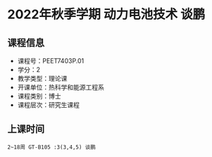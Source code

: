 # 2022年秋季学期 动力电池技术 谈鹏






## 课程信息

- 课程号：PEET7403P.01
- 学分：2
- 教学类型：理论课
- 开课单位：热科学和能源工程系
- 课程类别：博士
- 课程层次：研究生课程

## 上课时间

```
2~18周 GT-B105 :3(3,4,5) 谈鹏
```

